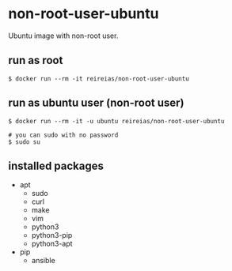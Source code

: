 # non-root-user-ubuntu
Ubuntu image with non-root user.

## run as root
```console
$ docker run --rm -it reireias/non-root-user-ubuntu
```

## run as ubuntu user (non-root user)
```console
$ docker run --rm -it -u ubuntu reireias/non-root-user-ubuntu

# you can sudo with no password
$ sudo su
```

## installed packages

- apt
  - sudo
  - curl
  - make
  - vim
  - python3
  - python3-pip
  - python3-apt
- pip
  - ansible
